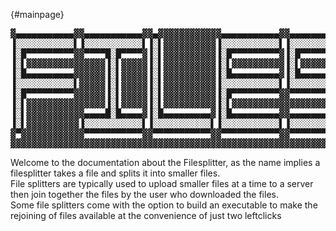 {#mainpage}
<pre>
▓▄▄▄▄▄▄▄▄▄▄▄▓▓▄▄▄▄▄▄▄▄▄▄▄▓▓▄▓▓▓▓▓▓▓▓▓▓▓▓▄▄▄▄▄▄▄▄▄▄▄▓▓▄▄▄▄▄▄▄▄▄▄▄▓▓▄▄▄▄▄▄▄▄▄▄▄▓▓▄▓▓▓▓▓▓▓▓▓▓▓▓▄▄▄▄▄▄▄▄▄▄▄▓▓▄▄▄▄▄▄▄▄▄▄▄▓▓▄▄▄▄▄▄▄▄▄▄▄▓▓▄▄▄▄▄▄▄▄▄▄▄▓▓▄▄▄▄▄▄▄▄▄▄▄▓
▐░░░░░░░░░░░▌▐░░░░░░░░░░░▌▐░▌▓▓▓▓▓▓▓▓▓▓▐░░░░░░░░░░░▌▐░░░░░░░░░░░▌▐░░░░░░░░░░░▌▐░▌▓▓▓▓▓▓▓▓▓▓▐░░░░░░░░░░░▌▐░░░░░░░░░░░▌▐░░░░░░░░░░░▌▐░░░░░░░░░░░▌▐░░░░░░░░░░░▌
▐░█▀▀▀▀▀▀▀▀▀▓▓▀▀▀▀█░█▀▀▀▀▓▐░▌▓▓▓▓▓▓▓▓▓▓▐░█▀▀▀▀▀▀▀▀▀▓▐░█▀▀▀▀▀▀▀▀▀▓▐░█▀▀▀▀▀▀▀█░▌▐░▌▓▓▓▓▓▓▓▓▓▓▓▀▀▀▀█░█▀▀▀▀▓▓▀▀▀▀█░█▀▀▀▀▓▓▀▀▀▀█░█▀▀▀▀▓▐░█▀▀▀▀▀▀▀▀▀▓▐░█▀▀▀▀▀▀▀█░▌
▐░▌▓▓▓▓▓▓▓▓▓▓▓▓▓▓▓▐░▌▓▓▓▓▓▐░▌▓▓▓▓▓▓▓▓▓▓▐░▌▓▓▓▓▓▓▓▓▓▓▐░▌▓▓▓▓▓▓▓▓▓▓▐░▌▓▓▓▓▓▓▓▐░▌▐░▌▓▓▓▓▓▓▓▓▓▓▓▓▓▓▓▐░▌▓▓▓▓▓▓▓▓▓▓▐░▌▓▓▓▓▓▓▓▓▓▓▐░▌▓▓▓▓▓▐░▌▓▓▓▓▓▓▓▓▓▓▐░▌▓▓▓▓▓▓▓▐░▌
▐░█▄▄▄▄▄▄▄▄▄▓▓▓▓▓▓▐░▌▓▓▓▓▓▐░▌▓▓▓▓▓▓▓▓▓▓▐░█▄▄▄▄▄▄▄▄▄▓▐░█▄▄▄▄▄▄▄▄▄▓▐░█▄▄▄▄▄▄▄█░▌▐░▌▓▓▓▓▓▓▓▓▓▓▓▓▓▓▓▐░▌▓▓▓▓▓▓▓▓▓▓▐░▌▓▓▓▓▓▓▓▓▓▓▐░▌▓▓▓▓▓▐░█▄▄▄▄▄▄▄▄▄▓▐░█▄▄▄▄▄▄▄█░▌
▐░░░░░░░░░░░▌▓▓▓▓▓▐░▌▓▓▓▓▓▐░▌▓▓▓▓▓▓▓▓▓▓▐░░░░░░░░░░░▌▐░░░░░░░░░░░▌▐░░░░░░░░░░░▌▐░▌▓▓▓▓▓▓▓▓▓▓▓▓▓▓▓▐░▌▓▓▓▓▓▓▓▓▓▓▐░▌▓▓▓▓▓▓▓▓▓▓▐░▌▓▓▓▓▓▐░░░░░░░░░░░▌▐░░░░░░░░░░░▌
▐░█▀▀▀▀▀▀▀▀▀▓▓▓▓▓▓▐░▌▓▓▓▓▓▐░▌▓▓▓▓▓▓▓▓▓▓▐░█▀▀▀▀▀▀▀▀▀▓▓▀▀▀▀▀▀▀▀▀█░▌▐░█▀▀▀▀▀▀▀▀▀▓▐░▌▓▓▓▓▓▓▓▓▓▓▓▓▓▓▓▐░▌▓▓▓▓▓▓▓▓▓▓▐░▌▓▓▓▓▓▓▓▓▓▓▐░▌▓▓▓▓▓▐░█▀▀▀▀▀▀▀▀▀▓▐░█▀▀▀▀█░█▀▀▓
▐░▌▓▓▓▓▓▓▓▓▓▓▓▓▓▓▓▐░▌▓▓▓▓▓▐░▌▓▓▓▓▓▓▓▓▓▓▐░▌▓▓▓▓▓▓▓▓▓▓▓▓▓▓▓▓▓▓▓▓▐░▌▐░▌▓▓▓▓▓▓▓▓▓▓▐░▌▓▓▓▓▓▓▓▓▓▓▓▓▓▓▓▐░▌▓▓▓▓▓▓▓▓▓▓▐░▌▓▓▓▓▓▓▓▓▓▓▐░▌▓▓▓▓▓▐░▌▓▓▓▓▓▓▓▓▓▓▐░▌▓▓▓▓▓▐░▌▓▓
▐░▌▓▓▓▓▓▓▓▓▓▓▓▄▄▄▄█░█▄▄▄▄▓▐░█▄▄▄▄▄▄▄▄▄▓▐░█▄▄▄▄▄▄▄▄▄▓▓▄▄▄▄▄▄▄▄▄█░▌▐░▌▓▓▓▓▓▓▓▓▓▓▐░█▄▄▄▄▄▄▄▄▄▓▓▄▄▄▄█░█▄▄▄▄▓▓▓▓▓▓▐░▌▓▓▓▓▓▓▓▓▓▓▐░▌▓▓▓▓▓▐░█▄▄▄▄▄▄▄▄▄▓▐░▌▓▓▓▓▓▓▐░▌▓
▐░▌▓▓▓▓▓▓▓▓▓▓▐░░░░░░░░░░░▌▐░░░░░░░░░░░▌▐░░░░░░░░░░░▌▐░░░░░░░░░░░▌▐░▌▓▓▓▓▓▓▓▓▓▓▐░░░░░░░░░░░▌▐░░░░░░░░░░░▌▓▓▓▓▓▐░▌▓▓▓▓▓▓▓▓▓▓▐░▌▓▓▓▓▓▐░░░░░░░░░░░▌▐░▌▓▓▓▓▓▓▓▐░▌
▓▀▓▓▓▓▓▓▓▓▓▓▓▓▀▀▀▀▀▀▀▀▀▀▀▓▓▀▀▀▀▀▀▀▀▀▀▀▓▓▀▀▀▀▀▀▀▀▀▀▀▓▓▀▀▀▀▀▀▀▀▀▀▀▓▓▀▓▓▓▓▓▓▓▓▓▓▓▓▀▀▀▀▀▀▀▀▀▀▀▓▓▀▀▀▀▀▀▀▀▀▀▀▓▓▓▓▓▓▓▀▓▓▓▓▓▓▓▓▓▓▓▓▀▓▓▓▓▓▓▓▀▀▀▀▀▀▀▀▀▀▀▓▓▀▓▓▓▓▓▓▓▓▓▀▓
▓▓▓▓▓▓▓▓▓▓▓▓▓▓▓▓▓▓▓▓▓▓▓▓▓▓▓▓▓▓▓▓▓▓▓▓▓▓▓▓▓▓▓▓▓▓▓▓▓▓▓▓▓▓▓▓▓▓▓▓▓▓▓▓▓▓▓▓▓▓▓▓▓▓▓▓▓▓▓▓▓▓▓▓▓▓▓▓▓▓▓▓▓▓▓▓▓▓▓▓▓▓▓▓▓▓▓▓▓▓▓▓▓▓▓▓▓▓▓▓▓▓▓▓▓▓▓▓▓▓▓▓▓▓▓▓▓▓▓▓▓▓▓▓▓▓▓▓▓▓▓▓▓▓▓▓
</pre>
<p>Welcome to the documentation about the Filesplitter, as the name implies a filesplitter takes a file and splits it into smaller files.<br/> File splitters are typically used to upload smaller files at a time to a server then join together the files by the user who downloaded the files.<br/> Some file splitters come with the option to build an executable to make the rejoining of files available at the convenience of just two leftclicks</p>
